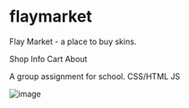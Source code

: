# flaymarket

Flay Market - a place to buy skins.

Shop
Info
Cart
About

A group assignment for school. CSS/HTML JS

![image](https://user-images.githubusercontent.com/91525357/156364768-e3597597-e46c-4f65-b94b-e3b109d52fa7.png)


